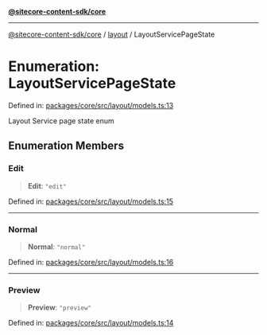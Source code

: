 [**@sitecore-content-sdk/core**](../../README.md)

***

[@sitecore-content-sdk/core](../../README.md) / [layout](../README.md) / LayoutServicePageState

# Enumeration: LayoutServicePageState

Defined in: [packages/core/src/layout/models.ts:13](https://github.com/Sitecore/content-sdk/blob/bfe672d212140ef15b86f850b9fb38de51521218/packages/core/src/layout/models.ts#L13)

Layout Service page state enum

## Enumeration Members

### Edit

> **Edit**: `"edit"`

Defined in: [packages/core/src/layout/models.ts:15](https://github.com/Sitecore/content-sdk/blob/bfe672d212140ef15b86f850b9fb38de51521218/packages/core/src/layout/models.ts#L15)

***

### Normal

> **Normal**: `"normal"`

Defined in: [packages/core/src/layout/models.ts:16](https://github.com/Sitecore/content-sdk/blob/bfe672d212140ef15b86f850b9fb38de51521218/packages/core/src/layout/models.ts#L16)

***

### Preview

> **Preview**: `"preview"`

Defined in: [packages/core/src/layout/models.ts:14](https://github.com/Sitecore/content-sdk/blob/bfe672d212140ef15b86f850b9fb38de51521218/packages/core/src/layout/models.ts#L14)
